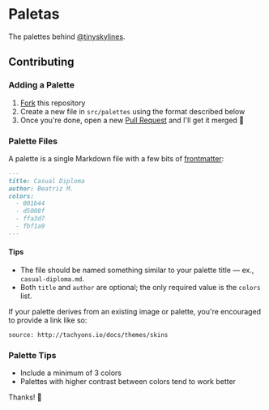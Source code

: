 # Paletas

The palettes behind [@tinyskylines](https://botsin.space/@tinyskylines).

## Contributing

### Adding a Palette

1. [Fork][fork] this repository
1. Create a new file in `src/palettes` using the format described below
1. Once you're done, open a new [Pull Request][pr] and I'll get it merged 💫

### Palette Files

A palette is a single Markdown file with a few bits of [frontmatter][fm]:

```markdown
---
title: Casual Diploma
author: Beatriz M.
colors:
  - 001b44
  - d5008f
  - ffa3d7
  - fbf1a9
---
```

#### Tips

- The file should be named something similar to your palette title — ex., `casual-diploma.md`.
- Both `title` and `author` are optional; the only required value is the `colors` list.

If your palette derives from an existing image or palette, you're encouraged to provide a link like so:

```
source: http://tachyons.io/docs/themes/skins
```



### Palette Tips

- Include a minimum of 3 colors
- Palettes with higher contrast between colors tend to work better

Thanks! 🙏

[fork]: https://help.github.com/en/articles/fork-a-repo
[fm]: https://www.11ty.io/docs/data-frontmatter/
[pr]: https://help.github.com/en/articles/creating-a-pull-request
